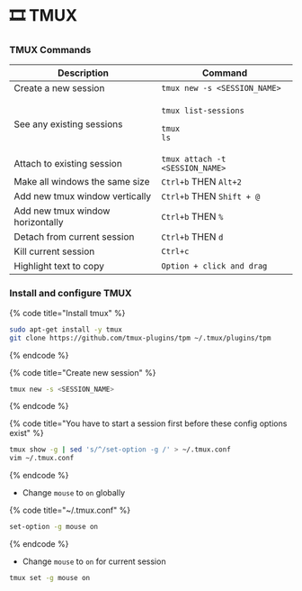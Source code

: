 # 🎞️ TMUX

### TMUX Commands

| Description                      | Command                                                           |
| -------------------------------- | ----------------------------------------------------------------- |
| Create a new session             | `tmux new -s <SESSION_NAME>`                                      |
| See any existing sessions        | <p><code>tmux list-sessions</code></p><p><code>tmux ls</code></p> |
| Attach to existing session       | `tmux attach -t <SESSION_NAME>`                                   |
| Make all windows the same size   | `Ctrl+b` THEN `Alt+2`                                             |
| Add new tmux window vertically   | `Ctrl+b` THEN `Shift + @`                                         |
| Add new tmux window horizontally | `Ctrl+b` THEN `%`                                                 |
| Detach from current session      | `Ctrl+b` THEN `d`                                                 |
| Kill current session             | `Ctrl+c`                                                          |
| Highlight text to copy           | `Option + click and drag`                                         |

### Install and configure TMUX

{% code title="Install tmux" %}
```bash
sudo apt-get install -y tmux
git clone https://github.com/tmux-plugins/tpm ~/.tmux/plugins/tpm
```
{% endcode %}

{% code title="Create new session" %}
```bash
tmux new -s <SESSION_NAME>
```
{% endcode %}

{% code title="You have to start a session first before these config options exist" %}
```bash
tmux show -g | sed 's/^/set-option -g /' > ~/.tmux.conf
vim ~/.tmux.conf
```
{% endcode %}

* Change `mouse` to `on` globally

{% code title="~/.tmux.conf" %}
```bash
set-option -g mouse on
```
{% endcode %}

* Change `mouse` to `on` for current session

```bash
tmux set -g mouse on
```
